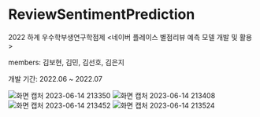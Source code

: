 # ReviewSentimentPrediction
2022 하계 우수학부생연구학점제 &lt;네이버 플레이스 별점리뷰 예측 모델 개발 및 활용>

members: 김보현, 김민, 김선호, 김은지

개발 기간: 2022.06 ~ 2022.07

![화면 캡처 2023-06-14 213350](https://github.com/mminiiii/ReviewSentimentAnalysis/assets/90174257/1b220fd8-3be4-4b83-acbc-a529520bb3ea)
![화면 캡처 2023-06-14 213408](https://github.com/mminiiii/ReviewSentimentAnalysis/assets/90174257/d1341bb2-492b-4126-9b90-4aa9fee2c1dc)
![화면 캡처 2023-06-14 213452](https://github.com/mminiiii/ReviewSentimentAnalysis/assets/90174257/6cfed9b5-ba08-46e6-92c3-fc3c91000b29)
![화면 캡처 2023-06-14 213524](https://github.com/mminiiii/ReviewSentimentAnalysis/assets/90174257/4d86220b-98ad-4cbf-8c23-c3ee884e9cbc)
